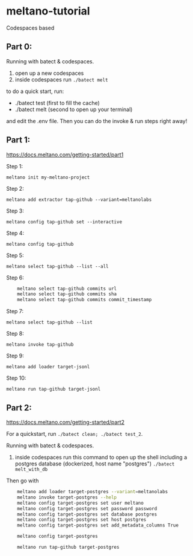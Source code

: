 # meltano-tutorial
Codespaces based

## Part 0: ##
Running with batect & codespaces.

1. open up a new codespaces
2. inside codespaces run 
``./batect melt``

to do a quick start, run:
- ./batect test (first to fill the cache)
- ./batect melt (second to open up your terminal)

and edit the .env file. Then you can do the invoke & run steps right away!

## Part 1: ##
https://docs.meltano.com/getting-started/part1 

Step 1: 

``meltano init my-meltano-project``


Step 2:

``meltano add extractor tap-github --variant=meltanolabs``


Step 3:

``meltano config tap-github set --interactive``


Step 4:

``meltano config tap-github``

Step 5: 

``meltano select tap-github --list --all``

Step 6:

```bash
    meltano select tap-github commits url
    meltano select tap-github commits sha
    meltano select tap-github commits commit_timestamp
```

Step 7: 

``meltano select tap-github --list``

Step 8: 

``meltano invoke tap-github``

Step 9: 

``meltano add loader target-jsonl``

Step 10:

``meltano run tap-github target-jsonl``

## Part 2: ##
https://docs.meltano.com/getting-started/part2

For a quickstart, run `./batect clean; ./batect test_2`.  

Running with batect & codespaces.

1. inside codespaces run this command to open up the shell including a postgres database (dockerized, host name "postgres")
``./batect melt_with_db``

Then go with

```bash
    meltano add loader target-postgres --variant=meltanolabs
    meltano invoke target-postgres --help
    meltano config target-postgres set user meltano
    meltano config target-postgres set password password
    meltano config target-postgres set database postgres
    meltano config target-postgres set host postgres
    meltano config target-postgres set add_metadata_columns True

    meltano config target-postgres

    meltano run tap-github target-postgres
```

